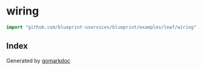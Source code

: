 <!-- Code generated by gomarkdoc. DO NOT EDIT -->

# wiring

```go
import "github.com/blueprint-uservices/blueprint/examples/leaf/wiring"
```

## Index



Generated by [gomarkdoc](<https://github.com/princjef/gomarkdoc>)
